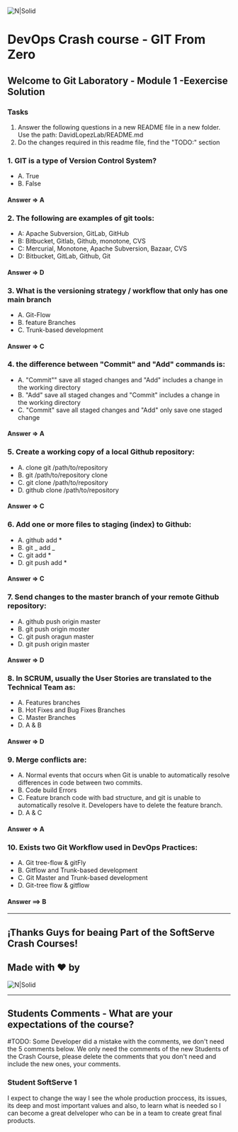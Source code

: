 ![N|Solid](https://media-exp2.licdn.com/dms/image/C4E0BAQEhqEYDn2-LkA/company-logo_100_100/0/1580391093627?e=1663200000&v=beta&t=EO7vueG3ailmZ1RfTbu4knkfQGiqf5LZa1RJ90nt5do)

# DevOps Crash course -​ GIT From Zero

## Welcome to Git Laboratory - Module 1 -Eexercise Solution

### Tasks

1. Answer the following questions in a new README file in a new folder. Use the path: DavidLopezLab/README.md
2. Do the changes required in this readme file, find the "TODO:" section

### 1. GIT is a type of Version Control System?

- A. True <br>
- B. False <br>

#### Answer => **A**

### 2. The following are examples of git tools:

- A: Apache Subversion, GitLab, GitHub <br>
- B: Bitbucket, Gitlab, Github, monotone, CVS <br>
- C: Mercurial, Monotone, Apache Subversion, Bazaar, CVS <br>
- D: Bitbucket, GitLab, Github, Git <br>

#### Answer => **D**

### 3. What is the versioning strategy / workflow that only has one main branch

- A. Git-Flow
- B. feature Branches
- C. Trunk-based development

#### Answer => **C**

### 4. the difference between "Commit" and "Add" commands is:

- A. "Commit"" save all staged changes and "Add" includes a change in the working directory
- B. "Add" save all staged changes and "Commit" includes a change in the working directory
- C. "Commit" save all staged changes and "Add" only save one staged change

#### Answer => **A**

### 5. Create a working copy of a local Github repository:

- A. clone git /path/to/repository
- B. git /path/to/repository clone
- C. git clone /path/to/repository
- D. github clone /path/to/repository

#### Answer => **C**

### 6. Add one or more files to staging (index) to Github:

- A. github add \*
- B. git _ add _
- C. git add \*
- D. git push add \*

#### Answer => **C**

### 7. Send changes to the master branch of your remote Github repository:

- A. github push origin master
- B. git push origin moster
- C. git push oragun master
- D. git push origin master

#### Answer => **D**

### 8. In SCRUM, usually the User Stories are translated to the Technical Team as:

- A. Features branches
- B. Hot Fixes and Bug Fixes Branches
- C. Master Branches
- D. A & B

#### Answer => **D**

### 9. Merge conflicts are:

- A. Normal events that occurs when Git is unable to automatically resolve differences in code between two commits.
- B. Code build Errors
- C. Feature branch code with bad structure, and git is unable to automatically resolve it. Developers have to delete the feature branch.
- D. A & C

#### Answer => **A**

### 10. Exists two Git Workflow used in DevOps Practices:

- A. Git tree-flow & gitFly
- B. Gitflow and Trunk-based development
- C. Git Master and Trunk-based development
- D. Git-tree flow & gitflow

#### Answer ==> **B**

---

## ¡Thanks Guys for beaing Part of the SoftServe Crash Courses!

## Made with ❤ by

![N|Solid](https://mms.businesswire.com/media/20211116006314/es/832960/4/SoftServe_Logo_2.jpg)

---

## Students Comments - What are your expectations of the course?

#TODO: Some Developer did a mistake with the comments, we don't need the 5 comments below. We only need the comments of the new Students of the Crash Course, please delete the comments that you don't need and include the new ones, your comments.

### Student SoftServe 1

I expect to change the way I see the whole production proccess, its issues, its deep and most important values and also, to learn what is needed so I can become a great delveloper who can be in a team to create great final products. 
